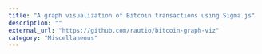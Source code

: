 ```yaml
---
title: "A graph visualization of Bitcoin transactions using Sigma.js"
description: ""
external_url: "https://github.com/rautio/bitcoin-graph-viz"
category: "Miscellaneous"
---
```

